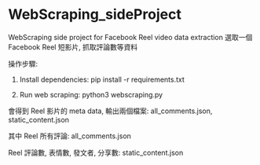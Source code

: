 # WebScraping_sideProject
WebScraping side project for Facebook Reel video data extraction
選取一個 Facebook Reel 短影片, 抓取評論數等資料

操作步驟:

1. Install dependencies:
pip install -r requirements.txt

2. Run web scraping:
python3 webscraping.py

會得到 Reel 影片的 meta data, 輸出兩個檔案: all_comments.json, static_content.json

其中
Reel 所有評論: all_comments.json

Reel 評論數, 表情數, 發文者, 分享數: static_content.json